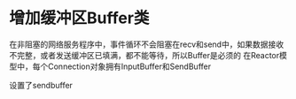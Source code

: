 # 增加缓冲区Buffer类
在非阻塞的网络服务程序中，事件循环不会阻塞在recv和send中，如果数据接收不完整，或者发送缓冲区已填满，都不能等待，所以Buffer是必须的
在Reactor模型中，每个Connection对象拥有InputBuffer和SendBuffer

设置了sendbuffer